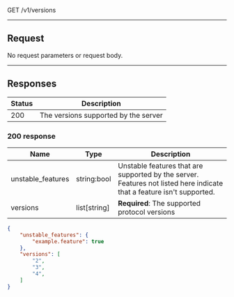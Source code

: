 GET /v1/versions

---

## Request

No request parameters or request body.

---

## Responses

|Status|Description|
|-|-|
|200|The versions supported by the server|

### 200 response

|Name|Type|Description|
|-|-|-|
|unstable_features|string:bool|Unstable features that are supported by the server. Features not listed here indicate that a feature isn't supported.|
|versions|list[string]|**Required**: The supported protocol versions

```json
{
    "unstable_features": {
        "example.feature": true
    },
    "versions": [
        "2",
        "3",
        "4",
    ]
}
```